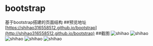 # bootstrap
基于bootstrap搭建的页面结构
##预览地址 
[https://shihao316558512.github.io/bootstrap](http://shihao316558512.github.io/bootstrap)
##截图
![shihao](https://raw.githubusercontent.com/shihao316558512/bootstrap/gh-pages/image/screenshot/pc1.png)
![shihao](https://raw.githubusercontent.com/shihao316558512/bootstrap/gh-pages/image/screenshot/pc2.png)
![shihao](https://raw.githubusercontent.com/shihao316558512/bootstrap/gh-pages/image/screenshot/phone1.png)
![shihao](https://raw.githubusercontent.com/shihao316558512/bootstrap/gh-pages/image/screenshot/phone2.png)
![shihao](https://raw.githubusercontent.com/shihao316558512/bootstrap/gh-pages/image/screenshot/phone3.png)
